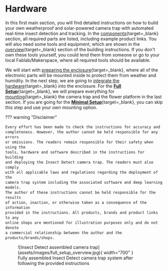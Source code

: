 # Hardware

In this first main section, you will find detailed instructions on how to build
your own weatherproof and solar-powered camera trap with automated real-time
insect detection and tracking. In the [components](components.md){target=_blank}
section, all required parts are listed, including example product links. You
will also need some tools and equipment, which are shown in the
[overview](buildinstructions_overview.md){target=_blank} section of the
building instructions. If you don't own these tools yourself, you could lend
them from someone or go to your local Fablab/Makerspace, where all required
tools should be available.

We will start with [preparing the enclosure](buildinstructions_enclosure.md){target=_blank},
where all of the electronic parts will be mounted inside to protect them from
weather and humidity. In the next step, we are going to
[integrate the hardware](buildinstructions_hardware.md){target=_blank} into
the enclosure. For the [**Full Setup**](components.md#full-setup){target=_blank},
we will prepare everything for [mounting](buildinstructions_mounting.md){target=_blank}
the camera trap and the flower platform in the last section. If you are going
for the [**Minimal Setup**](components.md#minimal-setup){target=_blank},
you can skip this step and use your own mounting option.

??? warning "Disclaimer"

    Every effort has been made to check the instructions for accuracy and
    completeness. However, the author cannot be held responsible for any errors
    or omissions. The readers remain responsible for their safety when using the
    tools, hardware and software described in the instructions for building
    and deploying the Insect Detect camera trap. The readers must also comply
    with all applicable laws and regulations regarding the deployment of the
    camera trap system including the associated software and deep learning models.
    The author of these instructions cannot be held responsible for the results
    of action, inaction, or otherwise taken as a consequence of the information
    provided in the instructions. All products, brands and product links to any
    online shops are mentioned for illustration purposes only and do not denote
    a commercial relationship between the author and the products/brands/shops.

<figure markdown>
  ![Insect Detect assembled camera trap](assets/images/full_setup_overview.jpg){ width="700" }
  <figcaption>Fully assembled Insect Detect camera trap system
              after following the provided instructions</figcaption>
</figure>
